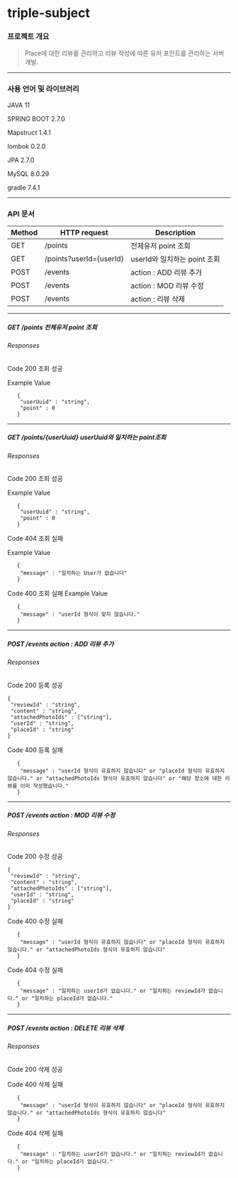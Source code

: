 # triple-subject

### 프로젝트 개요
> Place에 대한 리뷰를 관리하고 리뷰 작성에 따른 유저 포인트를 관리하는 서버 개발.

------
### 사용 언어 및 라이브러리
JAVA 11

SPRING BOOT 2.7.0

Mapstruct 1.4.1

lombok 0.2.0

JPA 2.7.0

MySQL 8.0.29

gradle 7.4.1

-------
### API 문서

Method|HTTP request|Description
---|---|---|
GET   | /points            | 전체유저 point 조회
GET   | /points?userId={userId}   | userId와 일치하는 point 조회
POST  | /events            | action : ADD 리뷰 추가
POST  | /events   | action : MOD 리뷰 수정
POST  | /events | action : 리뷰 삭제
--------------------------------

##### GET   /points    전체유저 point 조회

###### Responses

Code 200 조회 성공

Example Value
```
   {
    "userUuid" : "string",
    "point" : 0
   }
```

------------------

##### GET   /points/{userUuid}    userUuid와 일치하는 point조회

###### Responses

Code 200 조회 성공

Example Value
```
   {
    "userUuid" : "string",
    "point" : 0
   }
```

Code 404 조회 실패

Example Value
```
   {
    "message" : "일치하는 User가 없습니다"
   }
```

Code 400 조회 실패
Example Value
```
   {
    "message" : "userId 형식이 맞지 않습니다."
   }
```
-----------------
##### POST  /events  action : ADD 리뷰 추가

###### Responses

Code 200 등록 성공

```
{
 "reviewId" : "string",
 "content" : "string",
 "attachedPhotoIds" : ["string"],
 "userId" : "string",
 "placeId" : "string"
}
```

Code 400 등록 실패
```
   {
    "message" : "userId 형식이 유효하지 않습니다" or "placeId 형식이 유효하지 않습니다." or "attachedPhotoIds 형식이 유효하지 않습니다" or "해당 장소에 대한 리뷰를 이미 작성했습니다."
   }
```
-----------------
##### POST  /events  action : MOD 리뷰 수정

###### Responses

Code 200 수정 성공

```
{
 "reviewId" : "string",
 "content" : "string",
 "attachedPhotoIds" : ["string"],
 "userId" : "string",
 "placeId" : "string"
}
```

Code 400 수정 실패
```
   {
    "message" : "userId 형식이 유효하지 않습니다" or "placeId 형식이 유효하지 않습니다." or "attachedPhotoIds 형식이 유효하지 않습니다"
   }
```

Code 404 수정 실패
```
   {
    "message" : "일치하는 userId가 없습니다." or "일치하는 reviewId가 없습니다." or "일치하는 placeId가 없습니다."
   }
```

-----------------

##### POST  /events  action : DELETE 리뷰 삭제

###### Responses

Code 200 삭제 성공

Code 400 삭제 실패
```
   {
    "message" : "userId 형식이 유효하지 않습니다" or "placeId 형식이 유효하지 않습니다." or "attachedPhotoIds 형식이 유효하지 않습니다"
   }
```

Code 404 삭제 실패
```
   {
    "message" : "일치하는 userId가 없습니다." or "일치하는 reviewId가 없습니다." or "일치하는 placeId가 없습니다."
   }
```
